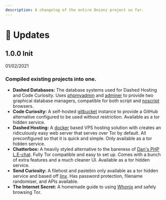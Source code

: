 ```yaml
---
description: A changelog of the entire Onionz project so far.
---
```


# 🔄 Updates

## 1.0.0 Init

01/02/2021

### Compiled existing projects into one.

* **Dashed Databases:** The database systems used for Dashed Hosting and Code Curiosity. Uses [phpmyadmin](https://www.phpmyadmin.net/) and [adminer](https://www.adminer.org/) to provide two graphical database managers, compatible for both script and [noscript](https://noscript.net/) browsers.
* **Code Curiosity:** A self-hosted [gitbucket](https://gitbucket.github.io/) instance to provide a GitHub alternative configured to be used without restriction. Available as a tor hidden service.
* **Dashed Hosting:** A [docker](https://www.docker.com/) based VPS hosting solution with creates an ridiculously easy web server that serves over Tor by default. All preconfigured so that it is quick and simple. Only available as a tor hidden service.
* **Chatterbox:** A heavily styled alternative to the bareness of [Dan's PHP L.E-chat](https://github.com/DanWin/le-chat-php). Fully Tor compatible and easy to set up. Comes with a bunch of extra features and a much cleaner UI. Available as a tor hidden service.
* **Send Curiosity:** A filehost and pastebin only available as a tor hidden service and based off [linx](https://github.com/andreimarcu/linx-server). Has password protection, filename randomiser, and APIs available.
* **The Internet Secret:** A homemade guide to using [Whonix](https://www.whonix.org/) and safely browsing Tor.

